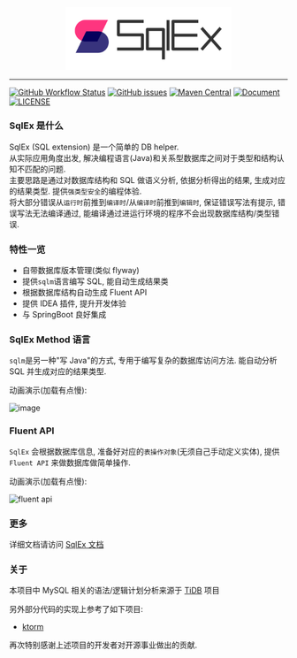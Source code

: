 <div align="center">
    <img src="assets/logo.svg" style="width: 300px" alt="logo"/>
</div>

---

[![GitHub Workflow Status](https://img.shields.io/github/workflow/status/sqlex/sqlex/build%20and%20release?style=flat-square)](https://github.com/sqlex/sqlex/actions/workflows/buildAndRelease.yml)
[![GitHub issues](https://img.shields.io/github/issues/sqlex/sqlex?style=flat-square)](https://github.com/sqlex/sqlex/issues)
[![Maven Central](https://img.shields.io/maven-central/v/me.danwi.sqlex/core?style=flat-square)](https://search.maven.org/search?q=me.danwi.sqlex)
[![Document](https://img.shields.io/badge/doc-reference-brightgreen?style=flat-square)](https://sqlex.github.io)
[![LICENSE](https://img.shields.io/github/license/sqlex/sqlex.svg?style=flat-square)](https://github.com/sqlex/sqlex/blob/master/LICENSE)

### SqlEx 是什么

SqlEx (SQL extension) 是一个简单的 DB helper.  
从实际应用角度出发, 解决编程语言(Java)和关系型数据库之间对于类型和结构认知不匹配的问题.  
主要思路是通过对数据库结构和 SQL 做语义分析, 依据分析得出的结果, 生成对应的结果类型. 提供`强类型安全`的编程体验.  
将大部分错误从`运行时`前推到`编译时`/从`编译时`前推到`编辑时`, 保证错误写法有提示, 错误写法无法编译通过, 能编译通过进运行环境的程序不会出现数据库结构/类型错误.

### 特性一览

- 自带数据库版本管理(类似 flyway)
- 提供`sqlm`语言编写 SQL, 能自动生成结果类
- 根据数据库结构自动生成 Fluent API
- 提供 IDEA 插件, 提升开发体验
- 与 SpringBoot 良好集成

### SqlEx Method 语言

`sqlm`是另一种"写 Java"的方式, 专用于编写复杂的数据库访问方法. 能自动分析 SQL 并生成对应的结果类型.

动画演示(加载有点慢):

![image](assets/sqlm.gif)

### Fluent API

`SqlEx` 会根据数据库信息, 准备好对应的`表操作对象`(无须自己手动定义实体), 提供 `Fluent API` 来做数据库做简单操作.

动画演示(加载有点慢):

![fluent api](assets/fluent-api.gif)

### 更多

详细文档请访问 [SqlEx 文档](https://sqlex.github.io)

### 关于

本项目中 MySQL 相关的语法/逻辑计划分析来源于 [TiDB](https://github.com/pingcap/tidb) 项目

另外部分代码的实现上参考了如下项目:

- [ktorm](https://github.com/kotlin-orm/ktorm)

再次特别感谢上述项目的开发者对开源事业做出的贡献.
